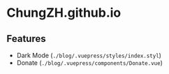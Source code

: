# ChungZH.github.io

## Features

- Dark Mode (`./blog/.vuepress/styles/index.styl`)
- Donate (`./blog/.vuepress/components/Donate.vue`)
